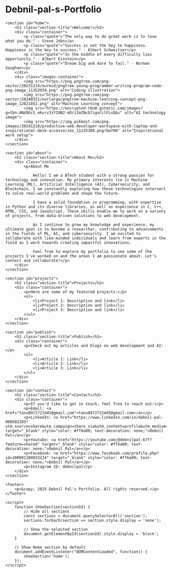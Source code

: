 # Debnil-pal-s-Portfolio
    <section id="home">
        <h2 class="section-title">Welcome!</h2>
        <div class="container">
            <p class="quote">"The only way to do great work is to love what you do." - Steve Jobs</p>
            <p class="quote">"Success is not the key to happiness. Happiness is the key to success." - Albert Schweitzer</p>
            <p class="quote">"In the middle of every difficulty lies opportunity." - Albert Einstein</p>
            <p class="quote">"Dream big and dare to fail." - Norman Vaughan</p>
        </div>
        <div class="images-container">
            <img src="https://png.pngtree.com/png-vector/20231214/ourmid/pngtree-young-programmer-writing-program-code-png-image_11353939.png" alt="Coding illustration">
            <img src="https://png.pngtree.com/png-vector/20240321/ourlarge/pngtree-machine-learning-concept-png-image_12021852.png" alt="Machine Learning concept">
            <img src="https://encrypted-tbn0.gstatic.com/images?q=tbn:ANd9GcS_eKurv3zYIOB2-mDriImZNcb7igvCclFLvQ&s" alt="AI technology image">
            <img src="https://img.pikbest.com/png-images/20241210/productive-web-developer-workspace-with-laptop-and-inspirational-desk-accessories_11235388.png!bw700" alt="Inspirational work setup">
        </div>
    </section>

    <section id="about">
        <h2 class="section-title">About Me</h2>
        <div class="container">
            <p>About Me

                Hello! I am a BTech student with a strong passion for technology and innovation. My primary interests lie in Machine Learning (ML), Artificial Intelligence (AI), Cybersecurity, and Blockchain. I am constantly exploring how these technologies intersect to solve real-world problems and shape the future.
                
                I have a solid foundation in programming, with expertise in Python and its diverse libraries, as well as experience in C, C++, HTML, CSS, and JavaScript. These skills enable me to work on a variety of projects, from data-driven solutions to web development.
                
                As I continue to grow my knowledge and experience, my ultimate goal is to become a researcher, contributing to advancements in the fields of ML, AI, and cybersecurity. I am excited to collaborate with like-minded individuals and learn from experts in the field as I work towards creating impactful innovations.
                
                Feel free to explore my portfolio to see some of the projects I've worked on and the areas I am passionate about. Let's connect and collaborate!</p>
        </div>
    </section>

    <section id="projects">
        <h2 class="section-title">Projects</h2>
        <div class="container">
            <p>Here are some of my featured projects:</p>
            <ul>
                <li>Project 1: Description and link</li>
                <li>Project 2: Description and link</li>
                <li>Project 3: Description and link</li>
            </ul>
        </div>
    </section>

    <section id="publish">
        <h2 class="section-title">Publish</h2>
        <div class="container">
            <p>Check out my articles and blogs on web development and AI:</p>
            <ul>
                <li>Article 1: Link</li>
                <li>Article 2: Link</li>
                <li>Article 3: Link</li>
            </ul>
        </div>
    </section>

    <section id="contact">
        <h2 class="section-title">Contact</h2>
        <div class="container">
            <p>If you'd like to get in touch, feel free to reach out:</p>
            <p>Email: <a href="tanu8972721445@gmail.com">tanu8972721445@gmail.com</a></p>
            <p>LinkedIn: <a href="https://www.linkedin.com/in/debnil-pal-960502285?utm_source=share&utm_campaign=share_via&utm_content=profile&utm_medium=android_app" target="_blank" style="color: #ff6a00; text-decoration: none;">Debnil Pal</a></p>
            <p>Youtube: <a href="https://youtube.com/@debnilpal-b7f?feature=shared" target="_blank" style="color: #ff6a00; text-decoration: none;">Debnil Pal</a></p>
            <p>Facebook: <a href="https://www.facebook.com/profile.php?id=100091180033224" target="_blank" style="color: #ff6a00; text-decoration: none;">Debnil Pal</a></p>
            <p>Instagram ID: debnilpal</p>
        </div>
    </section>

    <footer>
        <p>&copy; 2025 Debnil Pal's Portfolio. All rights reserved.</p>
    </footer>

    <script>
        function showSection(sectionId) {
            // Hide all sections
            const sections = document.querySelectorAll('section');
            sections.forEach(section => section.style.display = 'none');

            // Show the selected section
            document.getElementById(sectionId).style.display = 'block';
        }

        // Show Home section by default
        document.addEventListener("DOMContentLoaded", function() {
            showSection('home');
        });
    </script>
</body>
</html>


